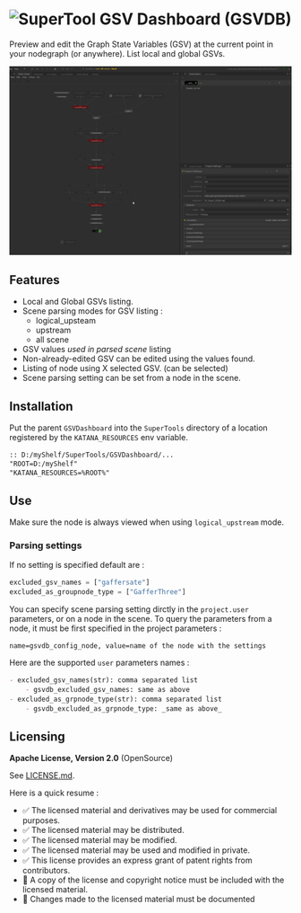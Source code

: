 # ![SuperTool](https://img.shields.io/badge/type-SuperTool-blueviolet) GSV Dashboard (GSVDB)

Preview and edit the Graph State Variables (GSV) at the current point in your
nodegraph (or anywhere). List local and global GSVs.

![demo](./demo.gif)


## Features

- Local and Global GSVs listing.
- Scene parsing modes for GSV listing :
  - logical_upsteam
  - upstream
  - all scene
- GSV values *used in parsed scene* listing
- Non-already-edited GSV can be edited using the values found.
- Listing of node using X selected GSV. (can be selected)
- Scene parsing setting can be set from a node in the scene.

## Installation

Put the parent `GSVDashboard` into the `SuperTools` directory of a
location registered by the `KATANA_RESOURCES` env variable.

```batch
:: D:/myShelf/SuperTools/GSVDashboard/...
"ROOT=D:/myShelf"
"KATANA_RESOURCES=%ROOT%"
```

## Use

Make sure the node is always viewed when using `logical_upstream` mode.

### Parsing settings

If no setting is specified default are :

```python
excluded_gsv_names = ["gaffersate"]
excluded_as_groupnode_type = ["GafferThree"]
```

You can specify scene parsing setting dirctly in the `project.user` parameters,
or on a node in the scene.
To query the parameters from a node, it must be first specified in the project
parameters :

```
name=gsvdb_config_node, value=name of the node with the settings
```


Here are the supported `user` parameters names :

```markdown
- excluded_gsv_names(str): comma separated list
    - gsvdb_excluded_gsv_names: same as above
- excluded_as_grpnode_type(str): comma separated list
    - gsvdb_excluded_as_grpnode_type: _same as above_
```


## Licensing 

**Apache License, Version 2.0** (OpenSource)

See [LICENSE.md](./LICENSE.md).

Here is a quick resume :

- ✅ The licensed material and derivatives may be used for commercial purposes.
- ✅ The licensed material may be distributed.
- ✅ The licensed material may be modified.
- ✅ The licensed material may be used and modified in private.
- ✅ This license provides an express grant of patent rights from contributors.
- 📏 A copy of the license and copyright notice must be included with the licensed material.
- 📏 Changes made to the licensed material must be documented

